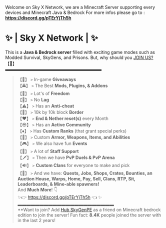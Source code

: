 Welcome on Sky X Network, we are a Minecraft Server supporting every devices and Minecraft Java & Bedrock
For more infos please go to : **https://discord.gg/pTErYjTh5h**  

# ✨ | Sky X Network | ✨  
This is a **Java & Bedrock server** filled with exciting game modes such as Modded Survival, SkyGens, and Prisons. But, why should you [JOIN US?](https://discord.gg/pTErYjTh5h) 【🤔】  
▬▬▬▬▬▬▬▬▬▬▬▬▬▬▬▬▬▬▬▬▬▬  
> 【🎁】 `>` In-game **__Giveaways__**  
> 【🚔】 `>` The Best __**Mods, Plugins, & Addons**__   
> 【🦅】 `>` Lot's of **__Freedom__**  
> 【🚫】 `>` No **__Lag__**  
> 【⚠️】 `>` Has an **__Anti-cheat__**  
> 【🔗】 `>` 10k by 10k block **Border**  
> 【❤️】 `>` **End & Nether reset(s)** every Month  
> 【😎】 `>` Has an **__Active Community__**   
> 【♦️】 `>` Has **__Custom Ranks__** (that grant special perks)   
> 【📣】 `>` Custom **__Armor, Weapons, Items, and Abilities__**   
> 【🎮】 `>` We also have fun **__Events__**   
> 【🚨】 `>` A lot of **__Staff Support__**   
> 【🗡️】 `>` Then we have **__PvP Duels & PvP Arena__**  
> 【🔊】 `>` **__Custom Clans__** for everyone to make and pick  
> 【🗿】 `>` And we have: **__Quests, Jobs,  Shops, Crates, Bounties, an Auction House, Warps, Home, Pay, Sell, Clans, RTP, Sit, Leaderboards, & Mine-able spawners!__**  
And **__Much More__**! 👇  
✨👉 https://discord.gg/pTErYjTh5h 👈 ✨   
▬▬▬▬▬▬▬▬▬▬▬▬▬▬▬▬▬▬▬▬▬▬  
**Want to join? Add [Hub SkyGenPE](https://www.xbox.com/en-US/play/user/Hub%20SkyGenPE) as a friend on Minecraft bedrock edition to join the server! Fun fact: **8.4K** people joined the server with in the last 2 years!  
